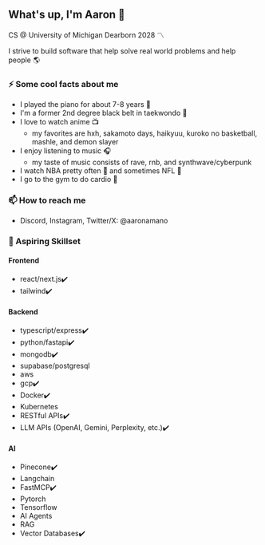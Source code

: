 ## What's up, I'm Aaron 👋
CS @ University of Michigan Dearborn 2028 〽️

I strive to build software that help solve real world problems and help people 🌎

### ⚡ Some cool facts about me
- I played the piano for about 7-8 years 🎹
- I'm a former 2nd degree black belt in taekwondo 🥋
- I love to watch anime 📺
  - my favorites are hxh, sakamoto days, haikyuu, kuroko no basketball, mashle, and demon slayer
- I enjoy listening to music 🎧
  - my taste of music consists of rave, rnb, and synthwave/cyberpunk
- I watch NBA pretty often 🏀 and sometimes NFL 🏈
- I go to the gym to do cardio 👟

### 📫 How to reach me
- Discord, Instagram, Twitter/X: @aaronamano

### 🌱 Aspiring Skillset
#### Frontend
- react/next.js✔️
- tailwind✔️
#### Backend
- typescript/express✔️
- python/fastapi✔️
- mongodb✔️
- supabase/postgresql
- aws
- gcp✔️
- Docker✔️
- Kubernetes
- RESTful APIs✔️
- LLM APIs (OpenAI, Gemini, Perplexity, etc.)✔️
#### AI
- Pinecone✔️
- Langchain
- FastMCP✔️
- Pytorch
- Tensorflow
- AI Agents
- RAG
- Vector Databases✔️



<!--
**aaronamano/aaronamano** is a ✨ _special_ ✨ repository because its `README.md` (this file) appears on your GitHub profile.

Here are some ideas to get you started:

🔭 I’m currently working on ...
- 🌱 I’m currently learning ...
- 👯 I’m looking to collaborate on ...
- 🤔 I’m looking for help with ...
- 💬 Ask me about ...
- 📫 How to reach me: ...
- 😄 Pronouns: ...
- ⚡ Fun fact: ...
-->
